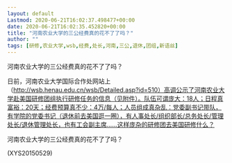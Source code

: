 ```yaml
---
layout: default
Lastmod: 2020-06-21T16:02:37.498477+00:00
date: 2020-06-21T16:02:35.452820+00:00
title: "河南农业大学的三公经费真的花不了了吗？"
author: ""
tags: [研修,农业大学,wsb,经费,处长,河南,三公,退休,团组,新语丝]
---
```


河南农业大学的三公经费真的花不了了吗？

日前，河南农业大学国际合作处网站上（http://wsb.henau.edu.cn/wsb/Detailed.asp?id=510）高调公示了河南农业大学赴美国研修团组执行研修任务的信息（见附件）。队伍可谓庞大：18人；日程真富裕：20天；经费预算真不少：4万/每人；人员组成真杂乱：党委副书记带队，有学院的党委书记（退休前去美国逛一圈），有人事处长/组织部长/总务处长/管理处长/退休管理处长，也有工会副主席……这样庞杂的研修团去美国研修什么？

河南农业大学的三公经费真的花不了了吗？

(XYS20150529)


